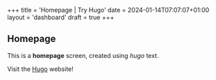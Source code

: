 +++
title = 'Homepage | Try Hugo'
date = 2024-01-14T07:07:07+01:00
layout = 'dashboard'
draft = true
+++

## Homepage

This is a **homepage** screen, created using *hugo* text.

Visit the [Hugo](https://gohugo.io) website!
